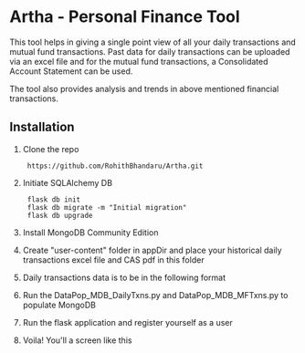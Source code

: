 # Artha - Personal Finance Tool

This tool helps in giving a single point view of all your daily transactions and mutual fund transactions. Past data for daily transactions can be uploaded via an excel file and for the mutual fund transactions, a Consolidated Account Statement can be used.

The tool also provides analysis and trends in above mentioned financial transactions.

## Installation

1. Clone the repo

        https://github.com/RohithBhandaru/Artha.git

2. Initiate SQLAlchemy DB

        flask db init
        flask db migrate -m "Initial migration"
        flask db upgrade

3. Install MongoDB Community Edition
4. Create "user-content" folder in appDir and place your historical daily transactions excel file and CAS pdf in this folder
5. Daily transactions data is to be in the following format
6. Run the DataPop_MDB_DailyTxns.py and DataPop_MDB_MFTxns.py to populate MongoDB
7. Run the flask application and register yourself as a user
8. Voila! You'll a screen like this 